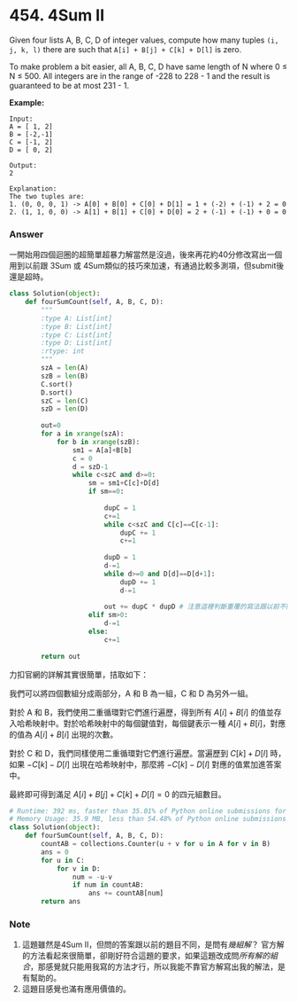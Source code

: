 # 454. 4Sum II

Given four lists A, B, C, D of integer values, compute how many tuples `(i, j, k, l)` there are such that `A[i] + B[j] + C[k] + D[l]` is zero.

To make problem a bit easier, all A, B, C, D have same length of N where 0 ≤ N ≤ 500. All integers are in the range of -228 to 228 - 1 and the result is guaranteed to be at most 231 - 1.

**Example:**

```
Input:
A = [ 1, 2]
B = [-2,-1]
C = [-1, 2]
D = [ 0, 2]

Output:
2

Explanation:
The two tuples are:
1. (0, 0, 0, 1) -> A[0] + B[0] + C[0] + D[1] = 1 + (-2) + (-1) + 2 = 0
2. (1, 1, 0, 0) -> A[1] + B[1] + C[0] + D[0] = 2 + (-1) + (-1) + 0 = 0
```

### Answer

一開始用四個迴圈的超簡單超暴力解當然是沒過，後來再花約40分修改寫出一個用到以前跟 3Sum 或 4Sum類似的技巧來加速，有通過比較多測項，但submit後還是超時。

```python
class Solution(object):
    def fourSumCount(self, A, B, C, D):
        """
        :type A: List[int]
        :type B: List[int]
        :type C: List[int]
        :type D: List[int]
        :rtype: int
        """
        szA = len(A)
        szB = len(B)
        C.sort()
        D.sort()
        szC = len(C)
        szD = len(D)
        
        out=0
        for a in xrange(szA):
            for b in xrange(szB):
                sm1 = A[a]+B[b]
                c = 0
                d = szD-1
                while c<szC and d>=0:
                    sm = sm1+C[c]+D[d]
                    if sm==0:
                        
                        dupC = 1
                        c+=1
                        while c<szC and C[c]==C[c-1]:
                            dupC += 1
                            c+=1
                            
                        dupD = 1
                        d-=1
                        while d>=0 and D[d]==D[d+1]:
                            dupD += 1
                            d-=1
                            
                        out += dupC * dupD # 注意這裡判斷重覆的寫法跟以前不同
                    elif sm>0:
                        d-=1
                    else:
                        c+=1
                            
        return out
```

力扣官網的詳解其實很簡單，拮取如下：

我們可以將四個數組分成兩部分，A 和 B 為一組，C 和 D 為另外一組。

對於 A 和 B，我們使用二重循環對它們進行遍歷，得到所有 $A[i]+B[i]$ 的值並存入哈希映射中。對於哈希映射中的每個鍵值對，每個鍵表示一種 $A[i]+B[i]$，對應的值為 $A[i]+B[i]$ 出現的次數。

對於 C 和 D，我們同樣使用二重循環對它們進行遍歷。當遍歷到 $C[k]+D[l]$ 時，如果 $-C[k]-D[l]$ 出現在哈希映射中，那麼將  $-C[k]-D[l]$ 對應的值累加進答案中。

最終即可得到滿足 $A[i]+B[j]+C[k]+D[l]=0$ 的四元組數目。

```python
# Runtime: 392 ms, faster than 35.01% of Python online submissions for 4Sum II.
# Memory Usage: 35.9 MB, less than 54.48% of Python online submissions for 4Sum II.
class Solution(object):
    def fourSumCount(self, A, B, C, D):
        countAB = collections.Counter(u + v for u in A for v in B)
        ans = 0
        for u in C:
            for v in D:
                num = -u-v
                if num in countAB:
                    ans += countAB[num]
        return ans
```

### Note

1. 這題雖然是4Sum II，但問的答案跟以前的題目不同，是問有*幾組解*？ 官方解的方法看起來很簡單，卻剛好符合這題的要求，如果這題改成問*所有解的組合*，那感覺就只能用我寫的方法才行，所以我能不靠官方解寫出我的解法，是有幫助的。
2. 這題目感覺也滿有應用價值的。
